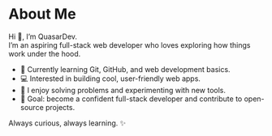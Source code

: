 # About Me

Hi 👋, I’m QuasarDev.  
I’m an aspiring full-stack web developer who loves exploring how things work under the hood.  

- 🌱 Currently learning Git, GitHub, and web development basics.  
- 💻 Interested in building cool, user-friendly web apps.  
- 🔧 I enjoy solving problems and experimenting with new tools.  
- 🚀 Goal: become a confident full-stack developer and contribute to open-source projects.  

Always curious, always learning. ✨

